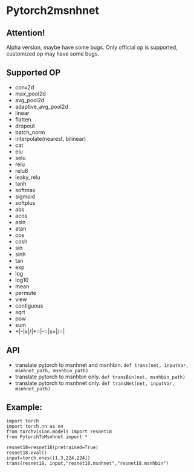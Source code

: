 # Pytorch2msnhnet
## Attention!
Alpha version, maybe have some bugs. Only official op is supported, customized op may have some bugs.

## Supported OP
-  conv2d
-  max_pool2d
-  avg_pool2d
-  adaptive_avg_pool2d
-  linear
-  flatten
-  dropout
-  batch_norm
-  interpolate(nearest, bilinear)
-  cat   
-  elu
-  selu
-  relu
-  relu6
-  leaky_relu
-  tanh
-  softmax
-  sigmoid
-  softplus
-  abs    
-  acos   
-  asin   
-  atan   
-  cos    
-  cosh   
-  sin    
-  sinh   
-  tan    
-  exp    
-  log    
-  log10  
-  mean
-  permute
-  view
-  contiguous
-  sqrt
-  pow
-  sum
-  +|-|x|/|+=|-=|x=|/=|

## API
- translate pytorch to msnhnet and msnhbin.
    ```def trans(net, inputVar, msnhnet_path, msnhbin_path)```
- translate pytorch to msnhbin only.
    ```def transBin(net, msnhbin_path)```
- translate pytorch to msnhnet only.
    ```def transNet(net, inputVar, msnhnet_path)```

## Example:
```
import torch
import torch.nn as nn
from torchvision.models import resnet18
from PytorchToMsnhnet import *

resnet18=resnet18(pretrained=True)
resnet18.eval()
input=torch.ones([1,3,224,224])
trans(resnet18, input,"resnet18.msnhnet","resnet18.msnhbin")
```
